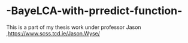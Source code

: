 # -BayeLCA-with-prredict-function-
This is a part of my thesis work under professor Jason ,https://www.scss.tcd.ie/Jason.Wyse/
